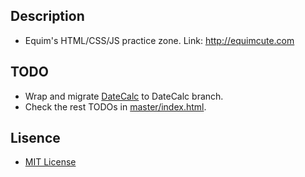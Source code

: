 ## Description

* Equim's HTML/CSS/JS practice zone. Link: http://equimcute.com

## TODO

* Wrap and migrate [DateCalc](https://github.com/Equim-chan/DateCalc) to DateCalc branch.
* Check the rest TODOs in [master/index.html](https://github.com/Equim-chan/equim-chan.github.io/blob/master/index.html).

## Lisence
* [MIT License](https://github.com/Equim-chan/equim-chan.github.io/blob/master/LICENSE)